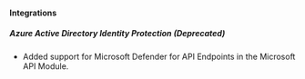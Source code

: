 
#### Integrations

##### Azure Active Directory Identity Protection  (Deprecated)

- Added support for Microsoft Defender for API Endpoints in the Microsoft API Module.
